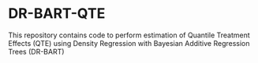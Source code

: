# DR-BART-QTE
This repository contains code to perform estimation of Quantile Treatment Effects (QTE) using Density Regression with Bayesian Additive Regression Trees (DR-BART)
